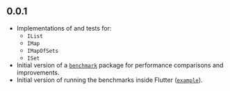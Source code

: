 ## 0.0.1

- Implementations of and tests for:
    - `IList`
    - `IMap`
    - `IMapOfSets`
    - `ISet`
- Initial version of a [`benchmark`][benchmark_pkg] package for performance comparisons and improvements.
- Initial version of running the benchmarks inside Flutter ([`example`][benchmark_example]).


[benchmark_example]: benchmark/example
[benchmark_pkg]: benchmark/